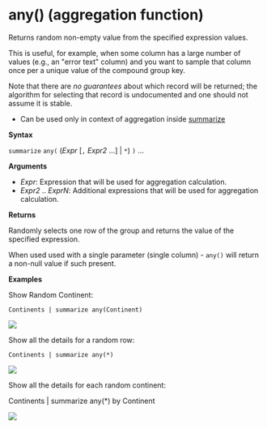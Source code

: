 # any() (aggregation function)

Returns random non-empty value from the specified expression values.

This is useful, for example, when some column has a large number of values
(e.g., an "error text" column) and you want to sample that column once per a unique value of the compound group key.

Note that there are *no guarantees* about which record will be returned; the algorithm for selecting
that record is undocumented and one should not assume it is stable.

* Can be used only in context of aggregation inside [summarize](query_language_summarizeoperator.md)

**Syntax**

`summarize` `any(` (*Expr* [`,` *Expr2* ...] | `*`) `)` ...

**Arguments**

* *Expr*: Expression that will be used for aggregation calculation. 
* *Expr2* .. *ExprN*: Additional expressions that will be used for aggregation calculation. 

**Returns**

Randomly selects one row of the group and returns the value of the specified expression.

When used used with a single parameter (single column) - `any()` will return a non-null value if such present.

**Examples**

Show Random Continent:

    Continents | summarize any(Continent)

<p><img src="~/queryLanguage/images/aggregations/any1.png"></p>


Show all the details for a random row:

    Continents | summarize any(*) 

<p><img src="~/queryLanguage/images/aggregations/any2.png"></p>


Show all the details for each random continent:

   Continents | summarize any(*) by Continent

<p><img src="~/queryLanguage/images/aggregations/any3.png"></p>